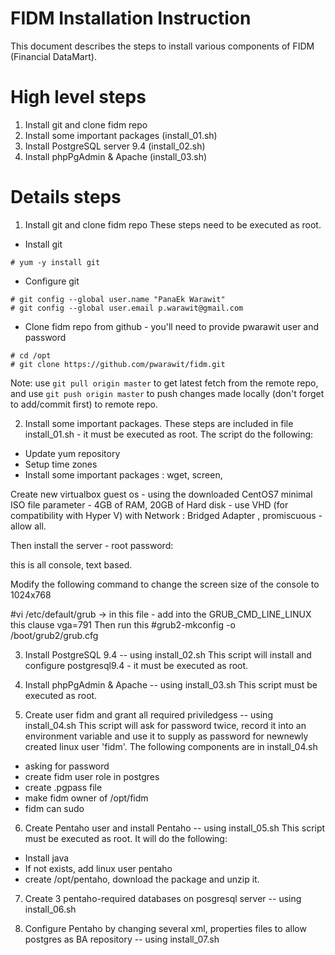 FIDM Installation Instruction
====
This document describes the steps to install various components of FIDM (Financial DataMart). 

# High level steps
1. Install git and clone fidm repo
1. Install some important packages (install_01.sh)
1. Install PostgreSQL server 9.4 (install_02.sh)
1. Install phpPgAdmin & Apache (install_03.sh)

# Details steps
1. Install git and clone fidm repo
These steps need to be executed as root. 

  * Install git
  ```
  # yum -y install git
  ```
  
  * Configure git 
  ```
  # git config --global user.name "PanaEk Warawit"
  # git config --global user.email p.warawit@gmail.com
  ```
  
  * Clone fidm repo from github - you'll need to provide pwarawit user and password
  ```
  # cd /opt
  # git clone https://github.com/pwarawit/fidm.git
  ```
  Note: use `git pull origin master` to get latest fetch from the remote repo, and use `git push origin master` to push changes made locally (don't forget to add/commit first) to remote repo.

2. Install some important packages. 
These steps are included in file install_01.sh - it must be executed as root. The script do the following:
  * Update yum repository
  * Setup time zones 
  * Install some important packages : wget, screen, 


Create new virtualbox guest os - using the downloaded CentOS7 minimal ISO file 
parameter - 4GB of RAM, 20GB of Hard disk - use VHD (for compatibility with Hyper V)
with Network : Bridged Adapter , promiscuous - allow all. 

Then install the server - root password: 

this is all console, text based. 

Modify the following command to change the screen size of the console to 1024x768

#vi /etc/default/grub → in this file - add into the GRUB_CMD_LINE_LINUX this clause vga=791
Then run this
#grub2-mkconfig -o /boot/grub2/grub.cfg

3. Install PostgreSQL 9.4 -- using install_02.sh
This script will install and configure postgresql9.4  - it must be executed as root.

4. Install phpPgAdmin & Apache -- using install_03.sh
This script must be executed as root.

5. Create user fidm and grant all required priviledgess -- using install_04.sh
This script will ask for password twice, record it into an environment variable and use it to supply as password for newnewly created linux user 'fidm'. The following components are in install_04.sh
  * asking for password
  * create fidm user role in postgres
  * create .pgpass file
  * make fidm owner of /opt/fidm
  * fidm can sudo

6. Create Pentaho user and install Pentaho -- using install_05.sh
This script must be executed as root. It will do the following:
  * Install java
  * If not exists, add linux user pentaho 
  * create /opt/pentaho, download the package and unzip it.

7. Create 3 pentaho-required databases on posgresql server -- using install_06.sh

8. Configure Pentaho by changing several xml, properties files to allow postgres as BA repository -- using install_07.sh

